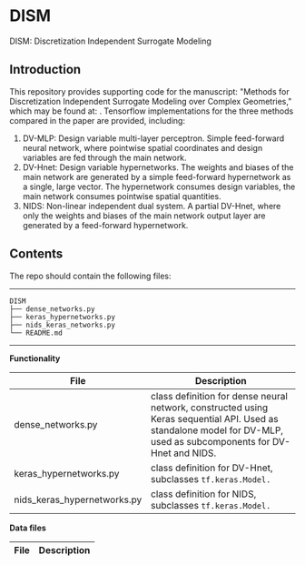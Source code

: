 # DISM

DISM: Discretization Independent Surrogate Modeling

Introduction
------------
This repository provides supporting code for the manuscript: "Methods for Discretization Independent Surrogate Modeling over Complex Geometries," which may be found at: . Tensorflow implementations for the three methods compared in the paper are provided, including:

1. DV-MLP: Design variable multi-layer perceptron. Simple feed-forward neural network, where pointwise spatial coordinates and design variables are fed through the main network.
2. DV-Hnet: Design variable hypernetworks. The weights and biases of the main network are generated by a simple feed-forward hypernetwork as a single, large vector. The hypernetwork consumes design variables, the main network consumes pointwise spatial quantities.
3. NIDS: Non-linear independent dual system. A partial DV-Hnet, where only the weights and biases of the main network output layer are generated by a feed-forward hypernetwork.
   

Contents
----------------

The repo should contain the following files:  

-----------------------------------
    DISM
    ├── dense_networks.py        
    ├── keras_hypernetworks.py      
    ├── nids_keras_networks.py   
    └── README.md
-----------------------------------

**Functionality**

File | Description 
--- | ---|
dense_networks.py | class definition for dense neural network, constructed using Keras sequential API. Used as standalone model for DV-MLP, used as subcomponents for DV-Hnet and NIDS.
keras_hypernetworks.py | class definition for DV-Hnet, subclasses ```tf.keras.Model.```
nids_keras_hypernetworks.py | class definition for NIDS, subclasses ```tf.keras.Model.```

**Data files**

File | Description
--- | ---|



